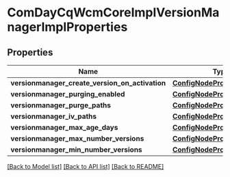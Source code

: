 # ComDayCqWcmCoreImplVersionManagerImplProperties

## Properties
Name | Type | Description | Notes
------------ | ------------- | ------------- | -------------
**versionmanager_create_version_on_activation** | [**ConfigNodePropertyBoolean**](ConfigNodePropertyBoolean.md) |  | [optional] 
**versionmanager_purging_enabled** | [**ConfigNodePropertyBoolean**](ConfigNodePropertyBoolean.md) |  | [optional] 
**versionmanager_purge_paths** | [**ConfigNodePropertyArray**](ConfigNodePropertyArray.md) |  | [optional] 
**versionmanager_iv_paths** | [**ConfigNodePropertyArray**](ConfigNodePropertyArray.md) |  | [optional] 
**versionmanager_max_age_days** | [**ConfigNodePropertyInteger**](ConfigNodePropertyInteger.md) |  | [optional] 
**versionmanager_max_number_versions** | [**ConfigNodePropertyInteger**](ConfigNodePropertyInteger.md) |  | [optional] 
**versionmanager_min_number_versions** | [**ConfigNodePropertyInteger**](ConfigNodePropertyInteger.md) |  | [optional] 

[[Back to Model list]](../README.md#documentation-for-models) [[Back to API list]](../README.md#documentation-for-api-endpoints) [[Back to README]](../README.md)



